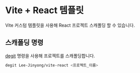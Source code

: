 # Vite + React 템플릿

Vite 커스텀 템플릿을 사용해 React 프로젝트 스캐폴딩 할 수 있습니다.

## 스캐폴딩 명령

[degit](https://github.com/Rich-Harris/degit?tab=readme-ov-file#readme) 명령을 사용해 프로젝트를 스캐폴딩합니다.

```sh
degit Lee-Jinyong/vite-react <프로젝트_이름>
```
